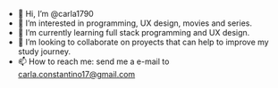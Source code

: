 - 👋 Hi, I’m @carla1790
- 👀 I’m interested in programming, UX design, movies and series.
- 🌱 I’m currently learning full stack programming and UX design.
- 💞️ I’m looking to collaborate on proyects that can help to improve my study journey.
- 📫 How to reach me: send me a e-mail to carla.constantino17@gmail.com

<!---
carla1790/carla1790 is a ✨ special ✨ repository because its `README.md` (this file) appears on your GitHub profile.
You can click the Preview link to take a look at your changes.
--->
